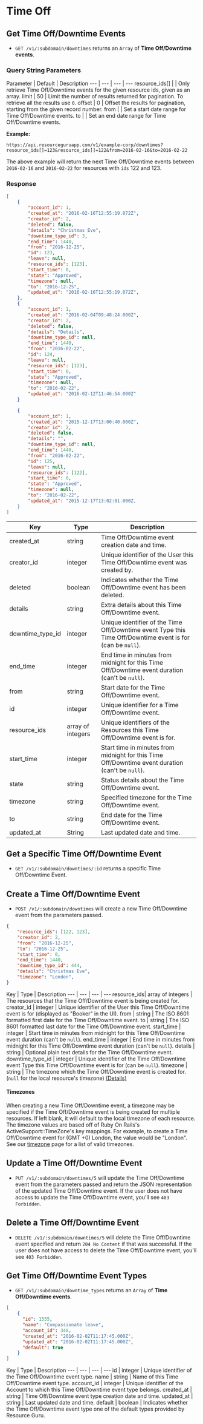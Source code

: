 # Time Off

## Get Time Off/Downtime Events

* `GET /v1/:subdomain/downtimes` returns an `Array` of **Time Off/Downtime events**.

### Query String Parameters

Parameter | Default | Description
--- | --- | --- | ---
resource_ids[] | | Only retrieve Time Off/Downtime events for the given resource ids, given as an array.
limit | 50 | Limit the number of results returned for pagination. To retrieve all the results use `0`.
offset | 0 | Offset the results for pagination, starting from the given record number.
from | | Set a start date range for Time Off/Downtime events.
to | | Set an end date range for Time Off/Downtime events.

**Example:**

```
https://api.resourceguruapp.com/v1/example-corp/downtimes?resource_ids[]=123&resource_ids[]=122&from=2016-02-16&to=2016-02-22
```
The above example will return the next Time Off/Downtime events between `2016-02-16` and `2016-02-22` for resources with `ids` 122 and 123.

### Response

```json
[
	{
		"account_id": 1,
		"created_at": "2016-02-16T12:55:19.072Z",
		"creator_id": 2,
		"deleted": false,
		"details": "Christmas Eve",
		"downtime_type_id": 3,
		"end_time": 1440,
		"from": "2016-12-25",
		"id": 123,
		"leave": null,
		"resource_ids": [123],
		"start_time": 0,
		"state": "Approved",
		"timezone": null,
		"to": "2016-12-25",
		"updated_at": "2016-02-16T12:55:19.072Z",
	},
	{
		"account_id": 1,		
		"created_at": "2016-02-04T09:48:24.000Z",
		"creator_id": 2,		
		"deleted": false,		
		"details": "Details",		
		"downtime_type_id": null,		
		"end_time": 1440,		
		"from": "2016-02-22",		
		"id": 124,		
		"leave": null,		
		"resource_ids": [123],
		"start_time": 0,		
		"state": "Approved",		
		"timezone": null,	
		"to": "2016-02-22",	
		"updated_at": "2016-02-12T11:46:54.000Z"
	}

	{
		"account_id": 1,		
		"created_at": "2015-12-17T13:00:40.000Z",		
		"creator_id": 2,		
		"deleted": false,		
		"details": "",		
		"downtime_type_id": null,		
		"end_time": 1440,		
		"from": "2016-02-22",		
		"id": 125,		
		"leave": null,		
		"resource_ids": [122],
		"start_time": 0,		
		"state": "Approved",		
		"timezone": null,	
		"to": "2016-02-22",	
		"updated_at": "2015-12-17T13:02:01.000Z,	
	}
]
```

Key | Type | Description
--- | --- | ---
created_at | string | Time Off/Downtime event creation date and time.
creator_id | integer | Unique identifier of the User this Time Off/Downtime event was created by.
deleted | boolean | Indicates whether the Time Off/Downtime event has been deleted.
details | string | Extra details about this Time Off/Downtime event.
downtime_type_id | integer | Unique identifier of the Time Off/Downtime event Type this Time Off/Downtime event is for (can be `null`).
end_time | integer | End time in minutes from midnight for this Time Off/Downtime event duration (can't be `null`).
from | string | Start date for the Time Off/Downtime event.
id | integer | Unique identifier for a Time Off/Downtime event.
resource_ids | array of integers | Unique identifiers of the Resources this Time Off/Downtime event is for.
start_time | integer | Start time in minutes from midnight for this Time Off/Downtime event duration (can't be `null`).
state | string | Status details about the Time Off/Downtime event.
timezone | string | Specified timezone for the Time Off/Downtime event.
to | string | End date for the Time Off/Downtime event.
updated_at | String | Last updated date and time.


## Get a Specific Time Off/Downtime Event

*  `GET /v1/:subdomain/downtimes/:id` returns a specific Time Off/Downtime Event.

## Create a Time Off/Downtime Event

* `POST /v1/:subdomain/downtimes` will create a new Time Off/Downtime event from the parameters passed.

```json
{
	"resource_ids": [122, 123],
	"creator_id": 2,
	"from": "2016-12-25",
	"to": "2016-12-25",
	"start_time": 0,
	"end_time": 1440,
	"downtime_type_id": 444,
	"details": "Christmas Eve",
	"timezone": "London",
}
```

Key | Type | Description
--- | --- | --- | ---
resource_ids| array of integers | The resources that the Time Off/Downtime event is being created for.
creator_id | integer | Unique identifier of the User this Time Off/Downtime event is for (displayed as "Booker" in the UI).
from | string | The ISO 8601 formatted first date for the Time Off/Downtime event.
to | string | The ISO 8601 formatted last date for the Time Off/Downtime event.
start_time | integer | Start time in minutes from midnight for this Time Off/Downtime event duration (can't be `null`).
end_time | integer | End time in minutes from midnight for this Time Off/Downtime event duration (can't be `null`).
details | string | Optional plain text details for the Time Off/Downtime event.
downtime_type_id | integer | Unique identifier of the Time Off/Downtime event Type this Time Off/Downtime event is for (can be `null`).
timezone | string | The timezone which the Time Off/Downtime event is created for. (`null` for the local resource's timezone) [(Details)](#time-zones)

#### Timezones

When creating a new Time Off/Downtime event, a timezone may be specified if the Time Off/Downtime event is being created for multiple resources. If left blank, it will default to the local timezone of each resource.
The timezone values are based off of Ruby On Rails's ActiveSupport::TimeZone's key mappings. For example, to create a Time Off/Downtime event for (GMT +0) London, the value would be "London". See our [timezone](../timezones.md) page for a list of valid timezones.


## Update a Time Off/Downtime Event
* `PUT /v1/:subdomain/downtimes/5` will update the Time Off/Downtime event from the parameters passed and return
the JSON representation of the updated Time Off/Downtime event. If the user does not have access to update
the Time Off/Downtime event, you'll see `403 Forbidden`.


## Delete a Time Off/Downtime Event

* `DELETE /v1/:subdomain/downtimes/5` will delete the Time Off/Downtime event specified and return `204 No Content`
if that was successful. If the user does not have access to delete the Time Off/Downtime event, you'll see `403 Forbidden`.


## Get Time Off/Downtime Event Types

* `GET /v1/:subdomain/downtime_types` returns an `Array` of **Time Off/Downtime events**.

```json
[
	{
	  "id": 1555,
	  "name": "Compassionate leave",
	  "account_id": 348,
	  "created_at": "2016-02-02T11:17:45.000Z",
	  "updated_at": "2016-02-02T11:17:45.000Z",
	  "default": true
	}
]

```
Key | Type | Description
--- | --- | --- | ---
id | integer | Unique identifier of the Time Off/Downtime event type.
name | string | Name of this Time Off/Downtime event type.
account_id | integer | Unique identifier of the Account to which this Time Off/Downtime event type belongs.
created_at | string | Time Off/Downtime event type creation date and time.
updated_at | string | Last updated date and time.
default | boolean | Indicates whether the Time Off/Downtime event type one of the default types provided by Resource Guru.
